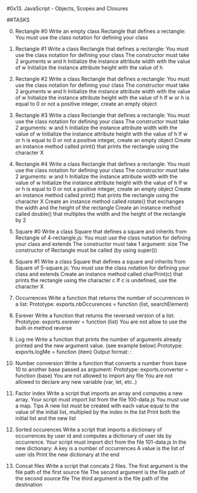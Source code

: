 #0x13. JavaScript - Objects, Scopes and Closures

##TASKS

0. Rectangle #0
Write an empty class Rectangle that defines a rectangle:
You must use the class notation for defining your class

1. Rectangle #1
Write a class Rectangle that defines a rectangle:
You must use the class notation for defining your class
The constructor must take 2 arguments w and h
Initialize the instance attribute width with the value of w
Initialize the instance attribute height with the value of h

2. Rectangle #2
Write a class Rectangle that defines a rectangle:
You must use the class notation for defining your class
The constructor must take 2 arguments w and h
Initialize the instance attribute width with the value of w
Initialize the instance attribute height with the value of h
If w or h is equal to 0 or not a positive integer, create an empty object

3. Rectangle #3
Write a class Rectangle that defines a rectangle:
You must use the class notation for defining your class
The constructor must take 2 arguments: w and h
Initialize the instance attribute width with the value of w
Initialize the instance attribute height with the value of h
If w or h is equal to 0 or not a positive integer, create an empty object
Create an instance method called print() that prints the rectangle using the character X

4. Rectangle #4
Write a class Rectangle that defines a rectangle:
You must use the class notation for defining your class
The constructor must take 2 arguments: w and h
Initialize the instance attribute width with the value of w
Initialize the instance attribute height with the value of h
If w or h is equal to 0 or not a positive integer, create an empty object
Create an instance method called print() that prints the rectangle using the character X
Create an instance method called rotate() that exchanges the width and the height of the rectangle
Create an instance method called double() that multiples the width and the height of the rectangle by 2

5. Square #0
Write a class Square that defines a square and inherits from Rectangle of 4-rectangle.js:
You must use the class notation for defining your class and extends
The constructor must take 1 argument: size
The constructor of Rectangle must be called (by using super())

6. Square #1
Write a class Square that defines a square and inherits from Square of 5-square.js:
You must use the class notation for defining your class and extends
Create an instance method called charPrint(c) that prints the rectangle using the character c
If c is undefined, use the character X

7. Occurrences
Write a function that returns the number of occurrences in a list:
Prototype: exports.nbOccurences = function (list, searchElement)

8. Esrever
Write a function that returns the reversed version of a list:
Prototype: exports.esrever = function (list)
You are not allow to use the built-in method reverse

9. Log me
Write a function that prints the number of arguments already printed and the new argument value. (see example below)
Prototype: exports.logMe = function (item)
Output format: <number arguments already printed>: <current argument value>

10. Number conversion
Write a function that converts a number from base 10 to another base passed as argument:
Prototype: exports.converter = function (base)
You are not allowed to import any file
You are not allowed to declare any new variable (var, let, etc..)

11. Factor index
Write a script that imports an array and computes a new array.
Your script must import list from the file 100-data.js
You must use a map. Tips
A new list must be created with each value equal to the value of the initial list, multipled by the index in the list
Print both the initial list and the new list

12. Sorted occurences
Write a script that imports a dictionary of occurrences by user id and computes a dictionary of user ids by occurrence.
Your script must import dict from the file 101-data.js
In the new dictionary:
A key is a number of occurrences
A value is the list of user ids
Print the new dictionary at the end

13. Concat files
Write a script that concats 2 files.
The first argument is the file path of the first source file
The second argument is the file path of the second source file
The third argument is the file path of the destination
